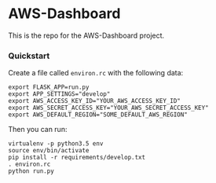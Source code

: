 # AWS-Dashboard

This is the repo for the AWS-Dashboard project.

### Quickstart

Create a file called `environ.rc` with the following data:

```
export FLASK_APP=run.py
export APP_SETTINGS="develop"
export AWS_ACCESS_KEY_ID="YOUR_AWS_ACCESS_KEY_ID"
export AWS_SECRET_ACCESS_KEY="YOUR_AWS_SECRET_ACCESS_KEY"
export AWS_DEFAULT_REGION="SOME_DEFAULT_AWS_REGION"
```

Then you can run:

```
virtualenv -p python3.5 env
source env/bin/activate
pip install -r requirements/develop.txt
. environ.rc
python run.py
```
